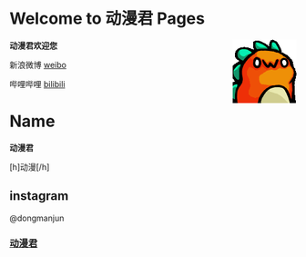 # Welcome to 动漫君 Pages 
**动漫君欢迎您**  <img align="right" src="529710224727080979.gif"/>

新浪微博  [weibo](https://weibo.com)

哔哩哔哩  [bilibili](https://bilibili.com)

# Name
**动漫君**

[h]动漫[/h]

## instagram
@dongmanjun

### [动漫君](https://dongmanjun.github.io)

